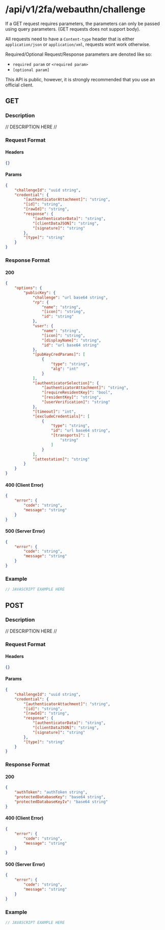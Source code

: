 # /api/v1/2fa/webauthn/challenge
If a GET request requires parameters, the parameters can only be passed using query parameters. (GET requests does not support body).

All requests need to have a `Content-type` header that is either `application/json` or `application/xml`, requests wont work otherwise. 

Required/Optional Request/Response parameters are denoted like so:
- `required param` or `<required param>`
- `[optional param]` 

This API is public, however, it is strongly recommended that you use an official client.

## GET
### Description
// DESCRIPTION HERE //

### Request Format
#### Headers
```json
{}
```

#### Params
```json
{
    "challengeId": "uuid string",
    "credential": {
        "[authenticatorAttachment]": "string",
        "[id]": "string",
        "[rawId]": "string",
        "response": {
            "[authenticatorData]": "string",
            "[clientDataJSON]": "string",
            "[signature]": "string"
        },
        "[type]": "string"
    }
}
```

### Response Format
#### 200
```json
{
    "options": {
        "publicKey": {
            "challenge": "url base64 string",
            "rp": {
                "name": "string",
                "[icon]": "string",
                "id": "string"
            },
            "user": {
                "name": "string",
                "[icon]": "string",
                "[displayName]": "string",
                "id": "url base64 string"
            },
            "[pubKeyCredParams]": [
                {
                    "type": "string",
                    "alg": "int"
                }
            ],
            "[authenticatorSelection]": {
                "[authenticatorAttachment]": "string",
                "[requireResidentKey]": "bool",
                "[residentKey]": "string",
                "[userVerification]": "string"
            },
            "[timeout]": "int",
            "[excludeCredentials]": [
                {
                    "type": "string",
                    "id": "url base64 string",
                    "[transports]": [
                        "string"
                    ]
                }
            ],
            "[attestation]": "string"
        }
    }
}
```
#### 400 (Client Error)
```json
{
    "error": {
        "code": "string",
        "message": "string"
    }
}
```
#### 500 (Server Error)
```json
{
    "error": {
        "code": "string",
        "message": "string"
    }
}
```

### Example
```javascript
// JAVASCRIPT EXAMPLE HERE
```

## POST
### Description
// DESCRIPTION HERE //

### Request Format
#### Headers
```json
{}
```

#### Params
```json
{
    "challengeId": "uuid string",
    "credential": {
        "[authenticatorAttachment]": "string",
        "[id]": "string",
        "[rawId]": "string",
        "response": {
            "[authenticatorData]": "string",
            "[clientDataJSON]": "string",
            "[signature]": "string"
        },
        "[type]": "string"
    }
}
```

### Response Format
#### 200
```json
{
    "authToken": "authToken string",
    "protectedDatabaseKey": "base64 string",
    "protectedDatabaseKeyIv": "base64 string"
}
```
#### 400 (Client Error)
```json
{
    "error": {
        "code": "string",
        "message": "string"
    }
}
```
#### 500 (Server Error)
```json
{
    "error": {
        "code": "string",
        "message": "string"
    }
}
```

### Example
```javascript
// JAVASCRIPT EXAMPLE HERE
```